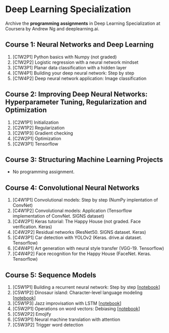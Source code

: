 # Deep Learning Specialization
Archive the **programming assignments** in Deep Learning Specialization at Coursera by Andrew Ng and deeplearning.ai.

## Course 1: Neural Networks and Deep Learning
1. [C1W2P1] Python basics with Numpy (not graded)
2. [C1W2P2] Logistic regression with a neural network mindset
3. [C1W3P1] Planar data classification with a hidden layer
4. [C1W4P1] Building your deep neural network: Step by step
5. [C1W4P2] Deep neural network application: Image classification

## Course 2: Improving Deep Neural Networks: Hyperparameter Tuning, Regularization and Optimization
1. [C2W1P1] Initialization
2. [C2W1P2] Regularization
3. [C2W1P3] Gradient checking
4. [C2W2P1] Optimization
5. [C2W3P1] Tensorflow

## Course 3: Structuring Machine Learning Projects
* No programming assignment.

## Course 4: Convolutional Neural Networks
1. [C4W1P1] Convolutional models: Step by step (NumPy implentation of ConvNet)
2. [C4W1P2] Convolutional models: Application (Tensorflow implementation of ConvNet. SIGNS dataset)
3. [C4W2P1] Keras tutorial: The Happy House (not graded. Face verification. Keras)
4. [C4W2P2] Residual networks (ResNet50. SIGNS dataset. Keras)
5. [C4W3P1] Car detection with YOLOv2 (Keras. drive.ai dataset. Tensorflow) 
6. [C4W4P1] Art generation with neural style transfer (VGG-19. Tensorflow)
7. [C4W4P2] Face recognition for the Happy House (FaceNet. Keras. Tensorflow)

## Course 5: Sequence Models
1. [C5W1P1] Building a recurrent neural network: Step by step [[notebook](https://nbviewer.jupyter.org/github/sungjae-cho/deep_learning_specialization/blob/master/C5%20-%20Sequence%20Models/C5W1P1%20-%20Building%20a%20Recurrent%20Neural%20Network%20-%20Step%20by%20Step/Building%20a%20Recurrent%20Neural%20Network%20-%20Step%20by%20Step%20-%20v3.ipynb)]
2. [C5W1P2] Dinosaur island: Character-level language modeling [[notebook](https://nbviewer.jupyter.org/github/sungjae-cho/deep_learning_specialization/blob/master/C5%20-%20Sequence%20Models/C5W1P2%20-%20Dinosaur%20Island%20--%20Character-level%20language%20model/Dinosaurus%20Island%20--%20Character%20level%20language%20model%20final%20-%20v3.ipynb)]
3. [C5W1P3] Jazz improvisation with LSTM [[notebook](https://nbviewer.jupyter.org/github/sungjae-cho/deep_learning_specialization/blob/master/C5%20-%20Sequence%20Models/C5W1P3%20-%20Jazz%20improvisation%20with%20LSTM/Improvise%20a%20Jazz%20Solo%20with%20an%20LSTM%20Network%20-%20v3.ipynb)]
4. [C5W2P1] Operations on word vectors: Debiasing [[notebook](https://nbviewer.jupyter.org/github/sungjae-cho/deep_learning_specialization/blob/master/C5%20-%20Sequence%20Models/C5W2P1%20-%20Word%20Vector%20Representation/Operations%20on%20word%20vectors%20-%20v2.ipynb)]
5. [C5W2P2] Emojify
6. [C5W3P1] Neural machine translation with attention
7. [C5W3P2] Trigger word detection
